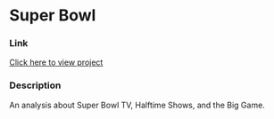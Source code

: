 # Super Bowl

### Link

[Click here to view project](super_bowl.ipynb)

### Description

An analysis about Super Bowl TV, Halftime Shows, and the Big Game.
